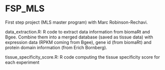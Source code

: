 # FSP_MLS
First step project (MLS master program) with Marc Robinson-Rechavi.

data_extraction.R: R code to extract data information from biomaRt and Bgee. Combine them into a merged database (saved as tissue data) with expression data (RPKM coming from Bgee), gene id (from biomaRt) and protein domain information (from Erich Bornberg).

tissue_specificity_score.R: R code computing the tissue specificity score for each experiment
